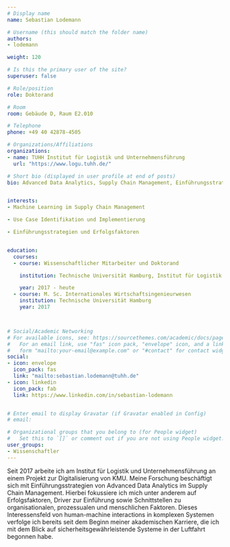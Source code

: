 ```yaml
---
# Display name
name: Sebastian Lodemann

# Username (this should match the folder name)
authors:
- lodemann

weight: 120

# Is this the primary user of the site?
superuser: false

# Role/position
role: Doktorand

# Room
room: Gebäude D, Raum E2.010

# Telephone
phone: +49 40 42878-4505

# Organizations/Affiliations
organizations:
- name: TUHH Institut für Logistik und Unternehmensführung
  url: "https://www.logu.tuhh.de/"

# Short bio (displayed in user profile at end of posts)
bio: Advanced Data Analytics, Supply Chain Management, Einführungsstrategien


interests:
- Machine Learning im Supply Chain Management

- Use Case Identifikation und Implementierung

- Einführungsstrategien und Erfolgsfaktoren


education:
  courses:
  - course: Wissenschaftlicher Mitarbeiter und Doktorand

    institution: Technische Universität Hamburg, Institut für Logistik und Unternehmensführung

    year: 2017 - heute
  - course: M. Sc. Internationales Wirtschaftsingenieurwesen
    institution: Technische Universität Hamburg
    year: 2017 



# Social/Academic Networking
# For available icons, see: https://sourcethemes.com/academic/docs/page-builder/#icons
#   For an email link, use "fas" icon pack, "envelope" icon, and a link in the
#   form "mailto:your-email@example.com" or "#contact" for contact widget.
social:
- icon: envelope
  icon_pack: fas
  link: "mailto:sebastian.lodemann@tuhh.de"
- icon: linkedin
  icon_pack: fab
  link: https://www.linkedin.com/in/sebastian-lodemann


# Enter email to display Gravatar (if Gravatar enabled in Config)
# email:

# Organizational groups that you belong to (for People widget)
#   Set this to `[]` or comment out if you are not using People widget.
user_groups:
- Wissenschaftler
---
```


Seit 2017 arbeite ich am Institut für Logistik und Unternehmensführung an einem Projekt zur Digitalisierung von KMU. Meine Forschung beschäftigt sich mit Einführungsstrategien von Advanced Data Analytics im Supply Chain Management. Hierbei fokussiere ich mich unter anderem auf Erfolgsfaktoren, Driver zur Einführung sowie Schnittstellen zu organisationalen, prozessualen und menschlichen Faktoren. Dieses Interessensfeld von human-machine interactions in komplexen Systemen verfolge ich bereits seit dem Beginn meiner akademischen Karriere, die ich mit dem Blick auf sicherheitsgewährleistende Systeme in der Luftfahrt begonnen habe.




